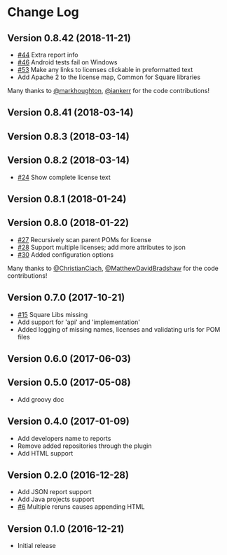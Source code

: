 # Change Log

## Version 0.8.42 (2018-11-21)

 * [#44](https://github.com/jaredsburrows/gradle-license-plugin/pull/44) Extra report info
 * [#46](https://github.com/jaredsburrows/gradle-license-plugin/pull/46) Android tests fail on Windows
 * [#53](https://github.com/jaredsburrows/gradle-license-plugin/pull/53) Make any links to licenses clickable in preformatted text 
 * Add Apache 2 to the license map, Common for Square libraries
 
  Many thanks to
  [@markhoughton](https://github.com/markhoughton),
  [@iankerr](https://github.com/iankerr)
  for the code contributions!

## Version 0.8.41 (2018-03-14)
## Version 0.8.3  (2018-03-14)
## Version 0.8.2  (2018-03-14)

 * [#24](https://github.com/jaredsburrows/gradle-license-plugin/issues/24) Show complete license text

## Version 0.8.1  (2018-01-24)
## Version 0.8.0  (2018-01-22)

 * [#27](https://github.com/jaredsburrows/gradle-license-plugin/pull/27) Recursively scan parent POMs for license
 * [#28](https://github.com/jaredsburrows/gradle-license-plugin/pull/29) Support multiple licenses; add more attributes to json
 * [#30](https://github.com/jaredsburrows/gradle-license-plugin/pull/30) Added configuration options
 
 Many thanks to
 [@ChristianCiach](https://github.com/ChristianCiach),
 [@MatthewDavidBradshaw](https://github.com/MatthewDavidBradshaw)
 for the code contributions!

## Version 0.7.0  (2017-10-21)

 * [#15](https://github.com/jaredsburrows/gradle-license-plugin/issues/15) Square Libs missing
 * Add support for 'api' and 'implementation'
 * Added logging of missing names, licenses and validating urls for POM files

## Version 0.6.0  (2017-06-03)

## Version 0.5.0  (2017-05-08)

 * Add groovy doc

## Version 0.4.0  (2017-01-09)

 * Add developers name to reports
 * Remove added repositories through the plugin
 * Add HTML support

## Version 0.2.0  (2016-12-28)

 * Add JSON report support
 * Add Java projects support
 * [#6](https://github.com/jaredsburrows/gradle-spoon-plugin/pull/6) Multiple reruns causes appending HTML

## Version 0.1.0  (2016-12-21)

* Initial release
